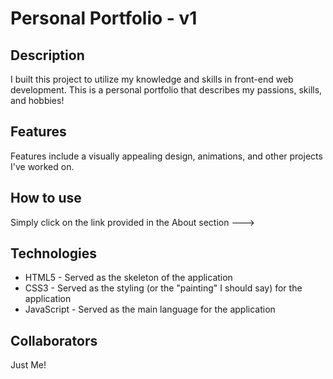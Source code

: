 # Personal Portfolio - v1

## Description
I built this project to utilize my knowledge and skills in front-end web development.
This is a personal portfolio that describes my passions, skills, and hobbies!

## Features
Features include a visually appealing design, animations, and other projects I've worked on.

## How to use
Simply click on the link provided in the About section --->

## Technologies
- HTML5 - Served as the skeleton of the application
- CSS3 - Served as the styling (or the "painting" I should say) for the application
- JavaScript - Served as the main language for the application

## Collaborators
Just Me!
